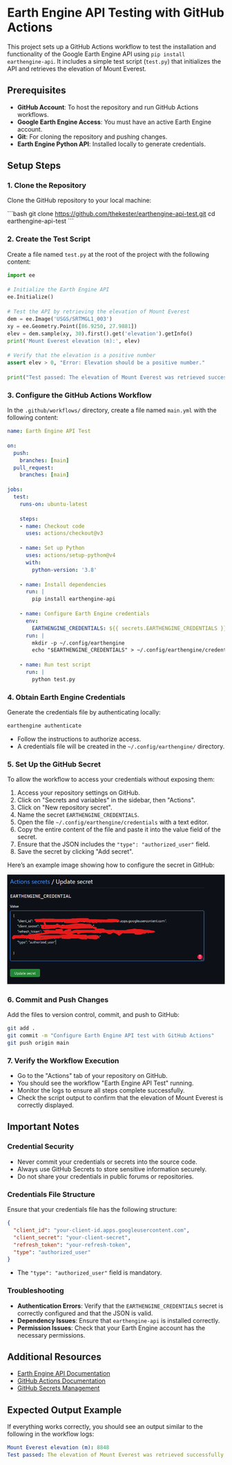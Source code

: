 # Earth Engine API Testing with GitHub Actions

This project sets up a GitHub Actions workflow to test the installation and functionality of the Google Earth Engine API using `pip install earthengine-api`. It includes a simple test script (`test.py`) that initializes the API and retrieves the elevation of Mount Everest.

## Prerequisites

- **GitHub Account**: To host the repository and run GitHub Actions workflows.
- **Google Earth Engine Access**: You must have an active Earth Engine account.
- **Git**: For cloning the repository and pushing changes.
- **Earth Engine Python API**: Installed locally to generate credentials.

## Setup Steps

### 1. Clone the Repository

Clone the GitHub repository to your local machine:

\`\`\`bash
git clone https://github.com/thekester/earthengine-api-test.git
cd earthengine-api-test
\`\`\`

### 2. Create the Test Script

Create a file named `test.py` at the root of the project with the following content:

```python
import ee

# Initialize the Earth Engine API
ee.Initialize()

# Test the API by retrieving the elevation of Mount Everest
dem = ee.Image('USGS/SRTMGL1_003')
xy = ee.Geometry.Point([86.9250, 27.9881])
elev = dem.sample(xy, 30).first().get('elevation').getInfo()
print('Mount Everest elevation (m):', elev)

# Verify that the elevation is a positive number
assert elev > 0, "Error: Elevation should be a positive number."

print("Test passed: The elevation of Mount Everest was retrieved successfully.")
```

### 3. Configure the GitHub Actions Workflow

In the `.github/workflows/` directory, create a file named `main.yml` with the following content:

```yaml
name: Earth Engine API Test

on:
  push:
    branches: [main]
  pull_request:
    branches: [main]

jobs:
  test:
    runs-on: ubuntu-latest

    steps:
    - name: Checkout code
      uses: actions/checkout@v3

    - name: Set up Python
      uses: actions/setup-python@v4
      with:
        python-version: '3.8'

    - name: Install dependencies
      run: |
        pip install earthengine-api

    - name: Configure Earth Engine credentials
      env:
        EARTHENGINE_CREDENTIALS: ${{ secrets.EARTHENGINE_CREDENTIALS }}
      run: |
        mkdir -p ~/.config/earthengine
        echo "$EARTHENGINE_CREDENTIALS" > ~/.config/earthengine/credentials

    - name: Run test script
      run: |
        python test.py
```

### 4. Obtain Earth Engine Credentials

Generate the credentials file by authenticating locally:

```bash
earthengine authenticate
```

- Follow the instructions to authorize access.
- A credentials file will be created in the `~/.config/earthengine/` directory.

### 5. Set Up the GitHub Secret

To allow the workflow to access your credentials without exposing them:

1. Access your repository settings on GitHub.
2. Click on "Secrets and variables" in the sidebar, then "Actions".
3. Click on "New repository secret".
4. Name the secret `EARTHENGINE_CREDENTIALS`.
5. Open the file `~/.config/earthengine/credentials` with a text editor.
6. Copy the entire content of the file and paste it into the value field of the secret.
7. Ensure that the JSON includes the `"type": "authorized_user"` field.
8. Save the secret by clicking "Add secret".

Here’s an example image showing how to configure the secret in GitHub:

![Configuring GitHub Secret](configactionsecret.png)

### 6. Commit and Push Changes

Add the files to version control, commit, and push to GitHub:

```bash
git add .
git commit -m "Configure Earth Engine API test with GitHub Actions"
git push origin main
```

### 7. Verify the Workflow Execution

- Go to the "Actions" tab of your repository on GitHub.
- You should see the workflow "Earth Engine API Test" running.
- Monitor the logs to ensure all steps complete successfully.
- Check the script output to confirm that the elevation of Mount Everest is correctly displayed.

## Important Notes

### Credential Security

- Never commit your credentials or secrets into the source code.
- Always use GitHub Secrets to store sensitive information securely.
- Do not share your credentials in public forums or repositories.

### Credentials File Structure

Ensure that your credentials file has the following structure:

```json
{
  "client_id": "your-client-id.apps.googleusercontent.com",
  "client_secret": "your-client-secret",
  "refresh_token": "your-refresh-token",
  "type": "authorized_user"
}
```

- The `"type": "authorized_user"` field is mandatory.

### Troubleshooting

- **Authentication Errors**: Verify that the `EARTHENGINE_CREDENTIALS` secret is correctly configured and that the JSON is valid.
- **Dependency Issues**: Ensure that `earthengine-api` is installed correctly.
- **Permission Issues**: Check that your Earth Engine account has the necessary permissions.

## Additional Resources

- [Earth Engine API Documentation](https://developers.google.com/earth-engine)
- [GitHub Actions Documentation](https://docs.github.com/en/actions)
- [GitHub Secrets Management](https://docs.github.com/en/actions/security-guides/encrypted-secrets)

## Expected Output Example

If everything works correctly, you should see an output similar to the following in the workflow logs:

```yaml
Mount Everest elevation (m): 8848
Test passed: The elevation of Mount Everest was retrieved successfully.
```

